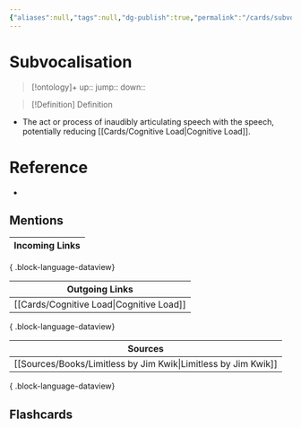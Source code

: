 ```yaml
---
{"aliases":null,"tags":null,"dg-publish":true,"permalink":"/cards/subvocalisation/","dgPassFrontmatter":true}
---
```


# Subvocalisation

> [!ontology]+
> up:: 
> jump:: 
> down:: 

> [!Definition] Definition
> 

- The act or process of inaudibly articulating speech with the speech, potentially reducing [[Cards/Cognitive Load\|Cognitive Load]].

# Reference
- 

## Mentions
| Incoming Links |
| -------------- |

{ .block-language-dataview}

| Outgoing Links                              |
| ------------------------------------------- |
| [[Cards/Cognitive Load\|Cognitive Load]] |

{ .block-language-dataview}

| Sources                                                           |
| ----------------------------------------------------------------- |
| [[Sources/Books/Limitless by Jim Kwik\|Limitless by Jim Kwik]] |

{ .block-language-dataview}

## Flashcards
